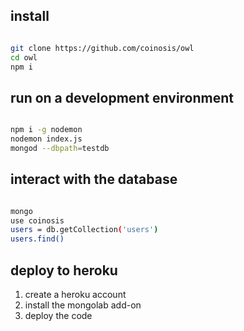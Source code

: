 ## install

```bash

git clone https://github.com/coinosis/owl
cd owl
npm i

```

## run on a development environment

```bash

npm i -g nodemon
nodemon index.js
mongod --dbpath=testdb

```

## interact with the database

```bash

mongo
use coinosis
users = db.getCollection('users')
users.find()

```

## deploy to heroku

1. create a heroku account
2. install the mongolab add-on
3. deploy the code
